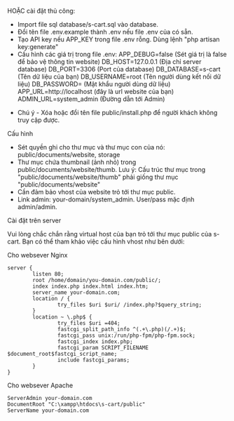 HOẶC cài đặt thủ công:
- Import file sql database/s-cart.sql vào database.
- Đổi tên file .env.example thành .env nếu file .env của có sẵn.
- Tạo API key nếu APP_KEY trong file .env rỗng. Dùng lệnh "php artisan key:generate"
- Cấu hình các giá trị trong file .env:
APP_DEBUG=false (Sét giá trị là false để bảo vệ thông tin website)
DB_HOST=127.0.0.1 (Địa chỉ server database)
DB_PORT=3306 (Port của database)
DB_DATABASE=s-cart (Tên dữ liệu của bạn)
DB_USERNAME=root (Tên người dùng kết nối dữ liệu)
DB_PASSWORD= (Mật khẩu người dùng dữ liệu)
APP_URL=http://localhost (đây là url website của bạn)
ADMIN_URL=system_admin (Đường dẫn tới Admin)

* Chú ý - Xóa hoặc đổi tên file public/install.php để người khách không truy cập được.

Cấu hình
- Sét quyền ghi cho thư mục và thư mục con của nó: public/documents/website, storage
- Thư mục chứa thumbnail (ảnh nhỏ) trong public/documents/website/thumb.
Lưu ý: Cấu trúc thư mục trong "public/documents/website/thumb" phải giống thư mục "public/documents/website"
- Cần đảm bảo vhost của website trỏ tới thư mục public.
- Link admin: your-domain/system_admin. User/pass mặc định admin/admin.


Cài đặt trên server

Vui lòng chắc chắn rằng virtual host của bạn trỏ tới thư mục public của s-cart. Bạn có thể tham khảo việc cấu hình vhost như bên dưới:

Cho websever Nginx

```
server {
        listen 80;
        root /home/domain/you-domain.com/public/;
        index index.php index.html index.htm;
        server_name your-domain.com;
        location / {
                try_files $uri $uri/ /index.php?$query_string;
        }
        location ~ \.php$ {
                try_files $uri =404;
                fastcgi_split_path_info ^(.+\.php)(/.+)$;
                fastcgi_pass unix:/run/php-fpm/php-fpm.sock;
                fastcgi_index index.php;
                fastcgi_param SCRIPT_FILENAME $document_root$fastcgi_script_name;
                include fastcgi_params;
        }
}
```

Cho websever Apache

    ServerAdmin your-domain.com
    DocumentRoot "C:\xampp\htdocs\s-cart/public"
    ServerName your-domain.com
